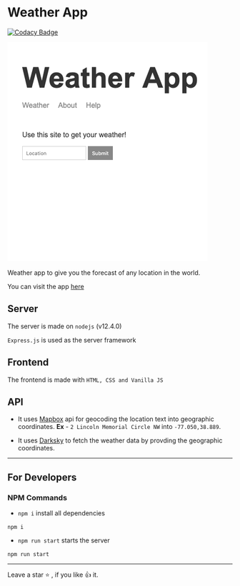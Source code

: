 # Weather App

[![Codacy Badge](https://api.codacy.com/project/badge/Grade/646f5e9586d94cd58eaf43597f7d7a8c)](https://app.codacy.com/app/shubhampal1898/Weather-App?utm_source=github.com&utm_medium=referral&utm_content=shubhampal98/Weather-App&utm_campaign=Badge_Grade_Dashboard)

![Weather App](public/img/app.png)

Weather app to give you the forecast of any location in the world.

You can visit the app [here](https://shubham-weatherapp.herokuapp.com/)

## Server

The server is made on `nodejs` (v12.4.0)

`Express.js` is used as the server framework

## Frontend

The frontend is made with `HTML, CSS and Vanilla JS`

## API

*  It uses [Mapbox](https://www.mapbox.com/) api for geocoding the location text into geographic coordinates.
  **Ex** - `2 Lincoln Memorial Circle NW` into `-77.050,38.889`.

*  It uses [Darksky](https://darksky.net/dev) to fetch the weather data by provding the geographic coordinates.

---

## For Developers

### NPM Commands

*  `npm i` install all dependencies

```terminal
npm i
```

*  `npm run start` starts the server

```terminal
npm run start
```

---

Leave a star :star: , if you like :+1: it.
